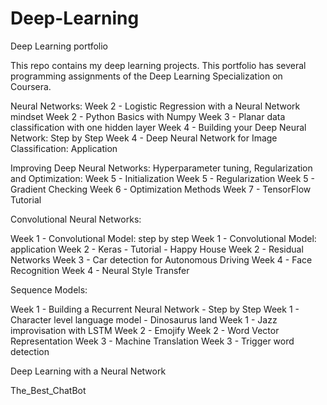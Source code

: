 # Deep-Learning

Deep Learning portfolio

This repo contains my deep learning projects. This portfolio has several programming assignments of the Deep Learning Specialization on Coursera.

Neural Networks:
Week 2 - Logistic Regression with a Neural Network mindset 
Week 2 - Python Basics with Numpy
Week 3 - Planar data classification with one hidden layer
Week 4 - Building your Deep Neural Network: Step by Step
Week 4 - Deep Neural Network for Image Classification: Application

Improving Deep Neural Networks: Hyperparameter tuning, Regularization and Optimization:
Week 5 - Initialization
Week 5 - Regularization
Week 5 - Gradient Checking
Week 6 - Optimization Methods
Week 7 - TensorFlow Tutorial

Convolutional Neural Networks:

Week 1 - Convolutional Model: step by step
Week 1 - Convolutional Model: application
Week 2 - Keras - Tutorial - Happy House
Week 2 - Residual Networks
Week 3 - Car detection for Autonomous Driving
Week 4 - Face Recognition
Week 4 - Neural Style Transfer

Sequence Models:

Week 1 - Building a Recurrent Neural Network - Step by Step
Week 1 - Character level language model - Dinosaurus land
Week 1 - Jazz improvisation with LSTM
Week 2 - Emojify
Week 2 - Word Vector Representation
Week 3 - Machine Translation
Week 3 - Trigger word detection

Deep Learning with a Neural Network

The_Best_ChatBot
